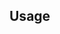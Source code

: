 <!--TITLE -->

<!--BADGES -->

<!--DESCRIPTION -->

<!--INSTALL -->

## Usage

<!--HISTORY -->
<!--CONTRIBUTE -->
<!--BACKERS -->
<!--LICENSE -->
